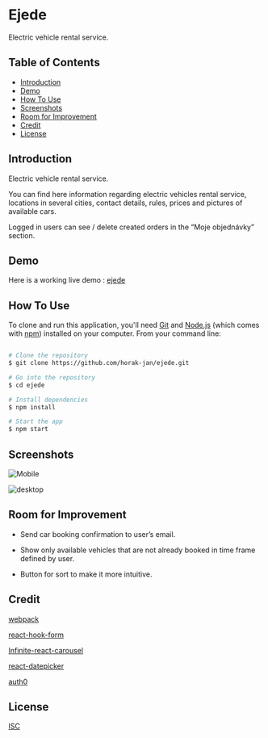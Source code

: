 # Ejede

Electric vehicle rental service.

## Table of Contents
* [Introduction](#introduction)
* [Demo](#demo)
* [How To Use](#how-to-use)
* [Screenshots](#screenshots)
* [Room for Improvement](#room-for-improvement)
* [Credit](#credit)
* [License](#License)



## Introduction

Electric vehicle rental service.

You can find here information regarding electric vehicles rental service, locations in several cities, contact details, rules, prices and pictures of available cars.

Logged in users can see / delete created orders in the “Moje objednávky” section.

## Demo

Here is a working live demo : [ejede](https://ejede.herokuapp.com/)

## How To Use

To clone and run this application, you'll need [Git](https://git-scm.com/) and [Node.js](https://nodejs.org/en/download/) (which comes with [npm](http://npmjs.com/)) installed on your computer. From your command line:

```bash

# Clone the repository
$ git clone https://github.com/horak-jan/ejede.git

# Go into the repository
$ cd ejede

# Install dependencies
$ npm install

# Start the app
$ npm start

```
## Screenshots

![Mobile](https://res.cloudinary.com/dsdaneoq8/image/upload/v1623015293/draculino/Screenshot_2021-06-05_00.25.17_y5w1ym.png)

![desktop](https://res.cloudinary.com/dsdaneoq8/image/upload/v1623015294/draculino/Screenshot_2021-06-05_00.26.27_rikgwg.png)



## Room for Improvement

* Send car booking confirmation to user’s email.

* Show only available vehicles that are not already booked in time frame defined by user. 

* Button for sort to make it more intuitive.

## Credit

[webpack](https://webpack.js.org/)

[react-hook-form](https://react-hook-form.com/)

[Infinite-react-carousel](https://www.npmjs.com/package/infinite-react-carousel)

[react-datepicker](https://www.npmjs.com/package/react-datepicker)

[auth0](https://auth0.com/)

## License
[ISC](https://choosealicense.com/licenses/isc/)
